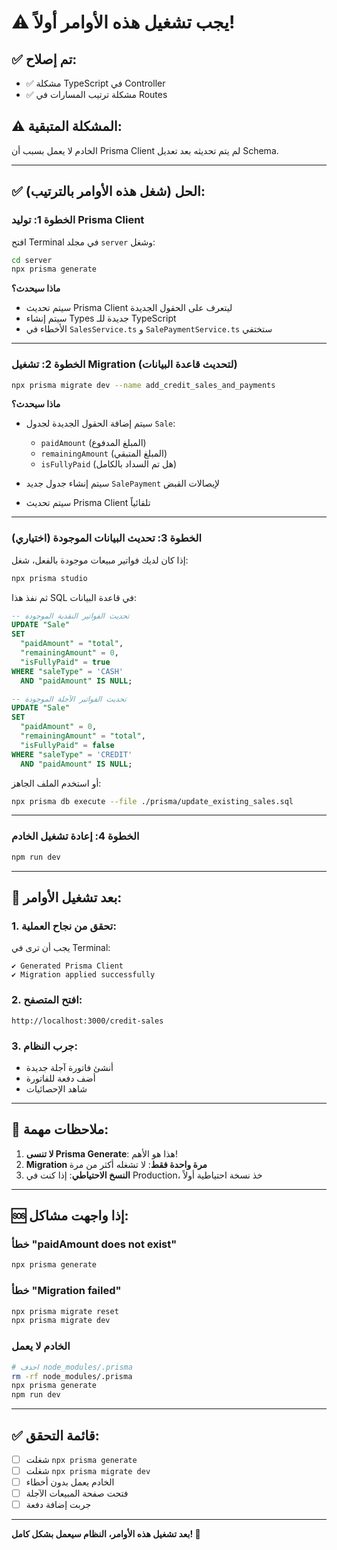 # ⚠️ يجب تشغيل هذه الأوامر أولاً!

## ✅ تم إصلاح:
- ✅ مشكلة TypeScript في Controller
- ✅ مشكلة ترتيب المسارات في Routes

## ⚠️ المشكلة المتبقية:
الخادم لا يعمل بسبب أن Prisma Client لم يتم تحديثه بعد تعديل Schema.

---

## ✅ الحل (شغل هذه الأوامر بالترتيب):

### الخطوة 1: توليد Prisma Client
افتح Terminal في مجلد `server` وشغل:

```bash
cd server
npx prisma generate
```

**ماذا سيحدث؟**
- سيتم تحديث Prisma Client ليتعرف على الحقول الجديدة
- سيتم إنشاء Types جديدة للـ TypeScript
- الأخطاء في `SalesService.ts` و `SalePaymentService.ts` ستختفي

---

### الخطوة 2: تشغيل Migration (لتحديث قاعدة البيانات)
```bash
npx prisma migrate dev --name add_credit_sales_and_payments
```

**ماذا سيحدث؟**
- سيتم إضافة الحقول الجديدة لجدول `Sale`:
  - `paidAmount` (المبلغ المدفوع)
  - `remainingAmount` (المبلغ المتبقي)
  - `isFullyPaid` (هل تم السداد بالكامل)
  
- سيتم إنشاء جدول جديد `SalePayment` لإيصالات القبض

- سيتم تحديث Prisma Client تلقائياً

---

### الخطوة 3: تحديث البيانات الموجودة (اختياري)
إذا كان لديك فواتير مبيعات موجودة بالفعل، شغل:

```bash
npx prisma studio
```

ثم نفذ هذا SQL في قاعدة البيانات:

```sql
-- تحديث الفواتير النقدية الموجودة
UPDATE "Sale"
SET 
  "paidAmount" = "total",
  "remainingAmount" = 0,
  "isFullyPaid" = true
WHERE "saleType" = 'CASH'
  AND "paidAmount" IS NULL;

-- تحديث الفواتير الآجلة الموجودة
UPDATE "Sale"
SET 
  "paidAmount" = 0,
  "remainingAmount" = "total",
  "isFullyPaid" = false
WHERE "saleType" = 'CREDIT'
  AND "paidAmount" IS NULL;
```

أو استخدم الملف الجاهز:
```bash
npx prisma db execute --file ./prisma/update_existing_sales.sql
```

---

### الخطوة 4: إعادة تشغيل الخادم
```bash
npm run dev
```

---

## 🎯 بعد تشغيل الأوامر:

### 1. تحقق من نجاح العملية:
يجب أن ترى في Terminal:
```
✔ Generated Prisma Client
✔ Migration applied successfully
```

### 2. افتح المتصفح:
```
http://localhost:3000/credit-sales
```

### 3. جرب النظام:
- أنشئ فاتورة آجلة جديدة
- أضف دفعة للفاتورة
- شاهد الإحصائيات

---

## 📝 ملاحظات مهمة:

1. **لا تنسى Prisma Generate**: هذا هو الأهم!
2. **Migration مرة واحدة فقط**: لا تشغله أكثر من مرة
3. **النسخ الاحتياطي**: إذا كنت في Production، خذ نسخة احتياطية أولاً

---

## 🆘 إذا واجهت مشاكل:

### خطأ "paidAmount does not exist"
```bash
npx prisma generate
```

### خطأ "Migration failed"
```bash
npx prisma migrate reset
npx prisma migrate dev
```

### الخادم لا يعمل
```bash
# احذف node_modules/.prisma
rm -rf node_modules/.prisma
npx prisma generate
npm run dev
```

---

## ✅ قائمة التحقق:

- [ ] شغلت `npx prisma generate`
- [ ] شغلت `npx prisma migrate dev`
- [ ] الخادم يعمل بدون أخطاء
- [ ] فتحت صفحة المبيعات الآجلة
- [ ] جربت إضافة دفعة

---

**بعد تشغيل هذه الأوامر، النظام سيعمل بشكل كامل! 🚀**
